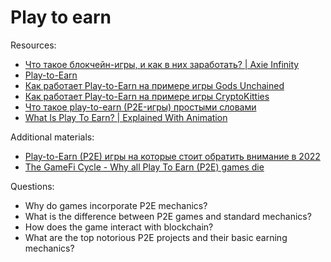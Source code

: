 # Play to earn

Resources:

* [Что такое блокчейн-игры, и как в них заработать? | Axie Infinity](https://www.youtube.com/watch?v=y1BCkaYOJ0I)
* [Play-to-Earn](https://finswin.com/kripto/terminologiya/play-to-earn.html)
* [Как работает Play-to-Earn на примере игры Gods Unchained](https://finswin.com/kripto/igry/gods-unchained.html)
* [Как работает Play-to-Earn на примере игры CryptoKitties](https://finswin.com/kripto/igry/cryptokitties.html)
* [Что такое play-to-earn (P2E-игры) простыми словами](https://ru.beincrypto.com/learn/chto-takoe-play-to-earn-p2e-igry)
* [What Is Play To Earn? | Explained With Animation](https://www.youtube.com/watch?v=dYK-_mpvgOw)

Additional  materials:
* [Play-to-Earn (P2E) игры на которые стоит обратить внимание в 2022](https://incrypted.com/best-projects-play-to-earn-p2e-games)
* [The GameFi Cycle - Why all Play To Earn (P2E) games die](https://www.youtube.com/watch?v=0Bq-jmK1O-k&list=RDCMUCsYYksPHiGqXHPoHI-fm5sg&start_radio=1)


Questions:
* Why do games incorporate P2E mechanics?
* What is the difference between P2E games and standard mechanics?
* How does the game interact with blockchain? 
* What are the top notorious P2E projects and their basic earning mechanics? 
